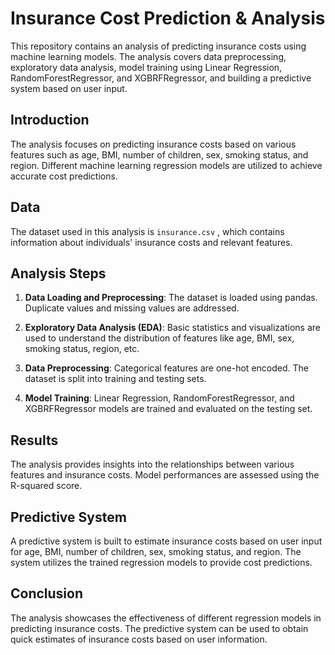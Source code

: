 # Insurance Cost Prediction & Analysis

This repository contains an analysis of predicting insurance costs using machine learning models. The analysis covers data preprocessing, exploratory data analysis, model training using Linear Regression, RandomForestRegressor, and XGBRFRegressor, and building a predictive system based on user input.

## Introduction

The analysis focuses on predicting insurance costs based on various features such as age, BMI, number of children, sex, smoking status, and region. Different machine learning regression models are utilized to achieve accurate cost predictions.


## Data

The dataset used in this analysis is `insurance.csv` , which contains information about individuals' insurance costs and relevant features.

## Analysis Steps

1. **Data Loading and Preprocessing**: The dataset is loaded using pandas. Duplicate values and missing values are addressed.

2. **Exploratory Data Analysis (EDA)**: Basic statistics and visualizations are used to understand the distribution of features like age, BMI, sex, smoking status, region, etc.

3. **Data Preprocessing**: Categorical features are one-hot encoded. The dataset is split into training and testing sets.

4. **Model Training**: Linear Regression, RandomForestRegressor, and XGBRFRegressor models are trained and evaluated on the testing set.

## Results

The analysis provides insights into the relationships between various features and insurance costs. Model performances are assessed using the R-squared score.

## Predictive System

A predictive system is built to estimate insurance costs based on user input for age, BMI, number of children, sex, smoking status, and region. The system utilizes the trained regression models to provide cost predictions.

## Conclusion

The analysis showcases the effectiveness of different regression models in predicting insurance costs. The predictive system can be used to obtain quick estimates of insurance costs based on user information.

